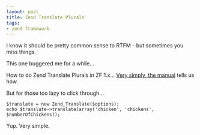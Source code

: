 ```yaml
---
layout: post
title: Zend Translate Plurals
tags:
- zend framework
---
```


I know it should be pretty common sense to RTFM - but sometimes you miss things.

This one buggered me for a while...

How to do Zend Translate Plurals in ZF 1.x...  [Very simply, the manual](http://framework.zend.com/manual/1.12/en/zend.translate.plurals.html) tells us how.

But for those too lazy to click through...

```php?start_inline=1
$translate = new Zend_Translate($options);
echo $translate->translate(array('chicken', 'chickens', $numberOfChickens));
```

Yup.  Very simple.  
